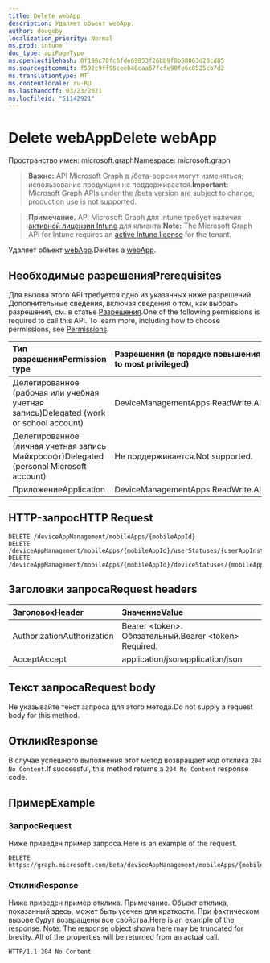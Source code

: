 ```yaml
---
title: Delete webApp
description: Удаляет объект webApp.
author: dougeby
localization_priority: Normal
ms.prod: intune
doc_type: apiPageType
ms.openlocfilehash: 0f198c78fc6fde69853f26bb9f0b58863d20cd85
ms.sourcegitcommit: f592c9ff96ceeb40caa67fcfe90fe6c8525cb7d2
ms.translationtype: MT
ms.contentlocale: ru-RU
ms.lasthandoff: 03/23/2021
ms.locfileid: "51142921"
---
```

# <a name="delete-webapp"></a><span data-ttu-id="b5905-103">Delete webApp</span><span class="sxs-lookup"><span data-stu-id="b5905-103">Delete webApp</span></span>

<span data-ttu-id="b5905-104">Пространство имен: microsoft.graph</span><span class="sxs-lookup"><span data-stu-id="b5905-104">Namespace: microsoft.graph</span></span>

> <span data-ttu-id="b5905-105">**Важно:** API Microsoft Graph в /бета-версии могут изменяться; использование продукции не поддерживается.</span><span class="sxs-lookup"><span data-stu-id="b5905-105">**Important:** Microsoft Graph APIs under the /beta version are subject to change; production use is not supported.</span></span>

> <span data-ttu-id="b5905-106">**Примечание.** API Microsoft Graph для Intune требует наличия [активной лицензии Intune](https://go.microsoft.com/fwlink/?linkid=839381) для клиента.</span><span class="sxs-lookup"><span data-stu-id="b5905-106">**Note:** The Microsoft Graph API for Intune requires an [active Intune license](https://go.microsoft.com/fwlink/?linkid=839381) for the tenant.</span></span>

<span data-ttu-id="b5905-107">Удаляет объект [webApp](../resources/intune-apps-webapp.md).</span><span class="sxs-lookup"><span data-stu-id="b5905-107">Deletes a [webApp](../resources/intune-apps-webapp.md).</span></span>

## <a name="prerequisites"></a><span data-ttu-id="b5905-108">Необходимые разрешения</span><span class="sxs-lookup"><span data-stu-id="b5905-108">Prerequisites</span></span>
<span data-ttu-id="b5905-p101">Для вызова этого API требуется одно из указанных ниже разрешений. Дополнительные сведения, включая сведения о том, как выбрать разрешения, см. в статье [Разрешения](/graph/permissions-reference).</span><span class="sxs-lookup"><span data-stu-id="b5905-p101">One of the following permissions is required to call this API. To learn more, including how to choose permissions, see [Permissions](/graph/permissions-reference).</span></span>

|<span data-ttu-id="b5905-111">Тип разрешения</span><span class="sxs-lookup"><span data-stu-id="b5905-111">Permission type</span></span>|<span data-ttu-id="b5905-112">Разрешения (в порядке повышения привилегий)</span><span class="sxs-lookup"><span data-stu-id="b5905-112">Permissions (from least to most privileged)</span></span>|
|:---|:---|
|<span data-ttu-id="b5905-113">Делегированное (рабочая или учебная учетная запись)</span><span class="sxs-lookup"><span data-stu-id="b5905-113">Delegated (work or school account)</span></span>|<span data-ttu-id="b5905-114">DeviceManagementApps.ReadWrite.All</span><span class="sxs-lookup"><span data-stu-id="b5905-114">DeviceManagementApps.ReadWrite.All</span></span>|
|<span data-ttu-id="b5905-115">Делегированное (личная учетная запись Майкрософт)</span><span class="sxs-lookup"><span data-stu-id="b5905-115">Delegated (personal Microsoft account)</span></span>|<span data-ttu-id="b5905-116">Не поддерживается.</span><span class="sxs-lookup"><span data-stu-id="b5905-116">Not supported.</span></span>|
|<span data-ttu-id="b5905-117">Приложение</span><span class="sxs-lookup"><span data-stu-id="b5905-117">Application</span></span>|<span data-ttu-id="b5905-118">DeviceManagementApps.ReadWrite.All</span><span class="sxs-lookup"><span data-stu-id="b5905-118">DeviceManagementApps.ReadWrite.All</span></span>|

## <a name="http-request"></a><span data-ttu-id="b5905-119">HTTP-запрос</span><span class="sxs-lookup"><span data-stu-id="b5905-119">HTTP Request</span></span>
<!-- {
  "blockType": "ignored"
}
-->
``` http
DELETE /deviceAppManagement/mobileApps/{mobileAppId}
DELETE /deviceAppManagement/mobileApps/{mobileAppId}/userStatuses/{userAppInstallStatusId}/app
DELETE /deviceAppManagement/mobileApps/{mobileAppId}/deviceStatuses/{mobileAppInstallStatusId}/app
```

## <a name="request-headers"></a><span data-ttu-id="b5905-120">Заголовки запроса</span><span class="sxs-lookup"><span data-stu-id="b5905-120">Request headers</span></span>
|<span data-ttu-id="b5905-121">Заголовок</span><span class="sxs-lookup"><span data-stu-id="b5905-121">Header</span></span>|<span data-ttu-id="b5905-122">Значение</span><span class="sxs-lookup"><span data-stu-id="b5905-122">Value</span></span>|
|:---|:---|
|<span data-ttu-id="b5905-123">Authorization</span><span class="sxs-lookup"><span data-stu-id="b5905-123">Authorization</span></span>|<span data-ttu-id="b5905-124">Bearer &lt;token&gt;. Обязательный.</span><span class="sxs-lookup"><span data-stu-id="b5905-124">Bearer &lt;token&gt; Required.</span></span>|
|<span data-ttu-id="b5905-125">Accept</span><span class="sxs-lookup"><span data-stu-id="b5905-125">Accept</span></span>|<span data-ttu-id="b5905-126">application/json</span><span class="sxs-lookup"><span data-stu-id="b5905-126">application/json</span></span>|

## <a name="request-body"></a><span data-ttu-id="b5905-127">Текст запроса</span><span class="sxs-lookup"><span data-stu-id="b5905-127">Request body</span></span>
<span data-ttu-id="b5905-128">Не указывайте текст запроса для этого метода.</span><span class="sxs-lookup"><span data-stu-id="b5905-128">Do not supply a request body for this method.</span></span>

## <a name="response"></a><span data-ttu-id="b5905-129">Отклик</span><span class="sxs-lookup"><span data-stu-id="b5905-129">Response</span></span>
<span data-ttu-id="b5905-130">В случае успешного выполнения этот метод возвращает код отклика `204 No Content`.</span><span class="sxs-lookup"><span data-stu-id="b5905-130">If successful, this method returns a `204 No Content` response code.</span></span>

## <a name="example"></a><span data-ttu-id="b5905-131">Пример</span><span class="sxs-lookup"><span data-stu-id="b5905-131">Example</span></span>

### <a name="request"></a><span data-ttu-id="b5905-132">Запрос</span><span class="sxs-lookup"><span data-stu-id="b5905-132">Request</span></span>
<span data-ttu-id="b5905-133">Ниже приведен пример запроса.</span><span class="sxs-lookup"><span data-stu-id="b5905-133">Here is an example of the request.</span></span>
``` http
DELETE https://graph.microsoft.com/beta/deviceAppManagement/mobileApps/{mobileAppId}
```

### <a name="response"></a><span data-ttu-id="b5905-134">Отклик</span><span class="sxs-lookup"><span data-stu-id="b5905-134">Response</span></span>
<span data-ttu-id="b5905-p102">Ниже приведен пример отклика. Примечание. Объект отклика, показанный здесь, может быть усечен для краткости. При фактическом вызове будут возвращены все свойства.</span><span class="sxs-lookup"><span data-stu-id="b5905-p102">Here is an example of the response. Note: The response object shown here may be truncated for brevity. All of the properties will be returned from an actual call.</span></span>
``` http
HTTP/1.1 204 No Content
```




